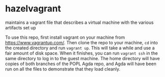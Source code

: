 # hazelvagrant
maintains a vagrant file that describes a virtual machine with the various artifacts set up

To use this repo, first install vagrant on your machine from https://www.vagrantup.com/. Then clone the repo to your machine, `cd` into the created directory and run `vagrant up`. This will take a while and use a fair amount of disk space. When it finishes, you can run `vagrant ssh` in the same directory to log in to the guest machine. The home directory will have copies of both branches of the POPL Agda repo, and Agda will have been run on all the files to demonstrate that they load cleanly.
